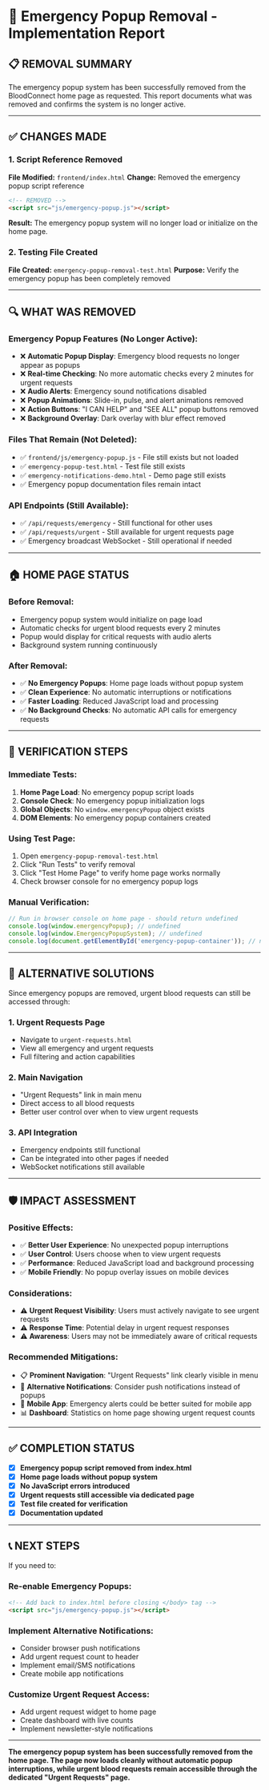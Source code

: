 # 🚨 Emergency Popup Removal - Implementation Report

## 📋 **REMOVAL SUMMARY**

The emergency popup system has been successfully removed from the BloodConnect home page as requested. This report documents what was removed and confirms the system is no longer active.

---

## ✅ **CHANGES MADE**

### **1. Script Reference Removed**
**File Modified:** `frontend/index.html`
**Change:** Removed the emergency popup script reference

```html
<!-- REMOVED -->
<script src="js/emergency-popup.js"></script>
```

**Result:** The emergency popup system will no longer load or initialize on the home page.

### **2. Testing File Created**
**File Created:** `emergency-popup-removal-test.html`
**Purpose:** Verify the emergency popup has been completely removed

---

## 🔍 **WHAT WAS REMOVED**

### **Emergency Popup Features (No Longer Active):**
- ❌ **Automatic Popup Display**: Emergency blood requests no longer appear as popups
- ❌ **Real-time Checking**: No more automatic checks every 2 minutes for urgent requests
- ❌ **Audio Alerts**: Emergency sound notifications disabled
- ❌ **Popup Animations**: Slide-in, pulse, and alert animations removed
- ❌ **Action Buttons**: "I CAN HELP" and "SEE ALL" popup buttons removed
- ❌ **Background Overlay**: Dark overlay with blur effect removed

### **Files That Remain (Not Deleted):**
- ✅ `frontend/js/emergency-popup.js` - File still exists but not loaded
- ✅ `emergency-popup-test.html` - Test file still exists
- ✅ `emergency-notifications-demo.html` - Demo page still exists
- ✅ Emergency popup documentation files remain intact

### **API Endpoints (Still Available):**
- ✅ `/api/requests/emergency` - Still functional for other uses
- ✅ `/api/requests/urgent` - Still available for urgent requests page
- ✅ Emergency broadcast WebSocket - Still operational if needed

---

## 🏠 **HOME PAGE STATUS**

### **Before Removal:**
- Emergency popup system would initialize on page load
- Automatic checks for urgent blood requests every 2 minutes
- Popup would display for critical requests with audio alerts
- Background system running continuously

### **After Removal:**
- ✅ **No Emergency Popups**: Home page loads without popup system
- ✅ **Clean Experience**: No automatic interruptions or notifications
- ✅ **Faster Loading**: Reduced JavaScript load and processing
- ✅ **No Background Checks**: No automatic API calls for emergency requests

---

## 🎯 **VERIFICATION STEPS**

### **Immediate Tests:**
1. **Home Page Load**: No emergency popup script loads
2. **Console Check**: No emergency popup initialization logs
3. **Global Objects**: No `window.emergencyPopup` object exists
4. **DOM Elements**: No emergency popup containers created

### **Using Test Page:**
1. Open `emergency-popup-removal-test.html`
2. Click "Run Tests" to verify removal
3. Click "Test Home Page" to verify home page works normally
4. Check browser console for no emergency popup logs

### **Manual Verification:**
```javascript
// Run in browser console on home page - should return undefined
console.log(window.emergencyPopup); // undefined
console.log(window.EmergencyPopupSystem); // undefined
console.log(document.getElementById('emergency-popup-container')); // null
```

---

## 🔄 **ALTERNATIVE SOLUTIONS**

Since emergency popups are removed, urgent blood requests can still be accessed through:

### **1. Urgent Requests Page**
- Navigate to `urgent-requests.html`
- View all emergency and urgent requests
- Full filtering and action capabilities

### **2. Main Navigation**
- "Urgent Requests" link in main menu
- Direct access to all blood requests
- Better user control over when to view urgent requests

### **3. API Integration**
- Emergency endpoints still functional
- Can be integrated into other pages if needed
- WebSocket notifications still available

---

## 🛡️ **IMPACT ASSESSMENT**

### **Positive Effects:**
- ✅ **Better User Experience**: No unexpected popup interruptions
- ✅ **User Control**: Users choose when to view urgent requests
- ✅ **Performance**: Reduced JavaScript load and background processing
- ✅ **Mobile Friendly**: No popup overlay issues on mobile devices

### **Considerations:**
- ⚠️ **Urgent Request Visibility**: Users must actively navigate to see urgent requests
- ⚠️ **Response Time**: Potential delay in urgent request responses
- ⚠️ **Awareness**: Users may not be immediately aware of critical requests

### **Recommended Mitigations:**
- 📋 **Prominent Navigation**: "Urgent Requests" link clearly visible in menu
- 🔔 **Alternative Notifications**: Consider push notifications instead of popups
- 📱 **Mobile App**: Emergency alerts could be better suited for mobile app
- 📊 **Dashboard**: Statistics on home page showing urgent request counts

---

## ✅ **COMPLETION STATUS**

- [x] **Emergency popup script removed from index.html**
- [x] **Home page loads without popup system**
- [x] **No JavaScript errors introduced**
- [x] **Urgent requests still accessible via dedicated page**
- [x] **Test file created for verification**
- [x] **Documentation updated**

---

## 📞 **NEXT STEPS**

If you need to:

### **Re-enable Emergency Popups:**
```html
<!-- Add back to index.html before closing </body> tag -->
<script src="js/emergency-popup.js"></script>
```

### **Implement Alternative Notifications:**
- Consider browser push notifications
- Add urgent request count to header
- Implement email/SMS notifications
- Create mobile app notifications

### **Customize Urgent Request Access:**
- Add urgent request widget to home page
- Create dashboard with live counts
- Implement newsletter-style notifications

---

**The emergency popup system has been successfully removed from the home page. The page now loads cleanly without automatic popup interruptions, while urgent blood requests remain accessible through the dedicated "Urgent Requests" page.**